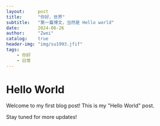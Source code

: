 ```yaml
---
layout:     post
title:      "你好，世界"
subtitle:   "第一篇博文，当然是 Hello world"
date:       2024-06-26
author:     "Zwei"
catalog:    true
header-img: "img/su1993.jfif"
tags:
    - 你好
    - 日常
---
```


# Hello World

Welcome to my first blog post! This is my "Hello World" post.

Stay tuned for more updates!
